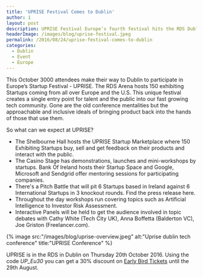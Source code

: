 ```yaml
---
title: 'UPRISE Festival Comes to Dublin'
author: 1
layout: post
description: UPRISE Festival Europe’s fourth festival hits the RDS Dublin on October 20th. Be part of the revolution of getting involved and helping fast growing European companies succeed during a day of workshops, panels, music and mayhem
headerImage: /images/blog/uprise-festival.jpeg
permalink: /2016/08/24/uprise-festival-comes-to-dublin
categories:
  - Dublin
  - Event
  - Europe
---
```

This October 3000 attendees make their way to Dublin to participate in Europe’s Startup Festival - UPRISE. The RDS Arena hosts 150 exhibiting Startups coming from all over Europe and the U.S. This unique festival creates a single entry point for talent and the public into our fast growing tech community. Gone are the old conference mentalities but the approachable and inclusive ideals of bringing product back into the hands of those that use them.

So what can we expect at UPRISE?

* The Shelbourne Hall hosts the UPRISE Startup Marketplace where 150 Exhibiting Startups buy, sell and get feedback on their products and interact with the public.
* The Casino Stage has demonstrations, launches and mini-workshops by startups. Bank Of Ireland hosts their Startup Space and Google, Microsoft and Sendgrid offer mentoring sessions for participating companies.
* There's a Pitch Battle that will pit 6 Startups based in Ireland against 6 International Startups in 3 knockout rounds. Find the press release here.
* Throughout the day workshops run covering topics such as Artificial Intelligence to Investor Risk Assessment.
* Interactive Panels will be held to get the audience involved in topic debates with Cathy White (Tech City UK), Anna Boffetta (Balderton VC), Joe Griston (Freelancer.com).

{% image src:"/images/blog/uprise-overview.jpeg" alt:"Uprise dublin tech conference" title:"UPRISE Conference" %}

UPRISE is in the RDS in Dublin on Thursday 20th October 2016. Using the code *UP_Eu30* you can get a 30% discount on [Early Bird Tickets](https://www.eventbrite.co.uk/e/uprise-festival-europe-4-tickets-25773200336) until the 29th August.
